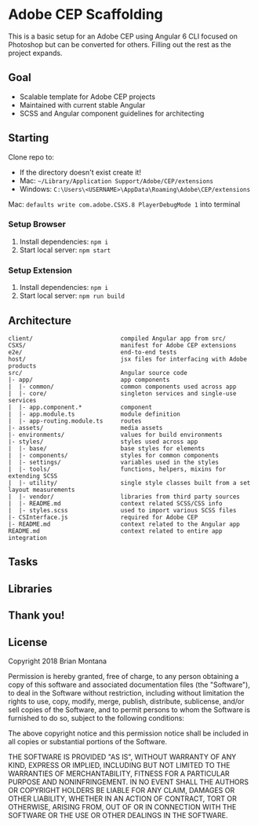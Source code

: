 # Adobe CEP Scaffolding

This is a basic setup for an Adobe CEP using Angular 6 CLI focused on Photoshop but can be converted for others. Filling out the rest as the project expands.

## Goal

* Scalable template for Adobe CEP projects
* Maintained with current stable Angular
* SCSS and Angular component guidelines for architecting

## Starting

Clone repo to:

* If the directory doesn't exist create it!
* Mac: `~/Library/Application Support/Adobe/CEP/extensions`
* Windows: `C:\Users\<USERNAME>\AppData\Roaming\Adobe\CEP/extensions`

Mac: `defaults write com.adobe.CSXS.8 PlayerDebugMode 1` into terminal

### Setup Browser
1. Install dependencies: `npm i`
2. Start local server: `npm start`

### Setup Extension
1. Install dependencies: `npm i`
2. Start local server: `npm run build`

## Architecture
```
client/                         compiled Angular app from src/
CSXS/                           manifest for Adobe CEP extensions
e2e/                            end-to-end tests
host/                           jsx files for interfacing with Adobe products
src/                            Angular source code
|- app/                         app components
|  |- common/                   common components used across app
|  |- core/                     singleton services and single-use services
|  |- app.component.*           component
|  |- app.module.ts             module definition
|  |- app-routing.module.ts     routes
|- assets/                      media assets
|- environments/                values for build environments
|- styles/                      styles used across app
|  |- base/                     base styles for elements
|  |- components/               styles for common components
|  |- settings/                 variables used in the styles
|  |- tools/                    functions, helpers, mixins for extending SCSS
|  |- utility/                  single style classes built from a set layout measurements
|  |- vendor/                   libraries from third party sources
|  |- README.md                 context related SCSS/CSS info
|  |- styles.scss               used to import various SCSS files
|- CSInterface.js               required for Adobe CEP
|- README.md                    context related to the Angular app
README.md                       context related to entire app integration
```

## Tasks

## Libraries

## Thank you!

## License
Copyright 2018 Brian Montana

Permission is hereby granted, free of charge, to any person obtaining a copy of this software and associated documentation files (the "Software"), to deal in the Software without restriction, including without limitation the rights to use, copy, modify, merge, publish, distribute, sublicense, and/or sell copies of the Software, and to permit persons to whom the Software is furnished to do so, subject to the following conditions:

The above copyright notice and this permission notice shall be included in all copies or substantial portions of the Software.

THE SOFTWARE IS PROVIDED "AS IS", WITHOUT WARRANTY OF ANY KIND, EXPRESS OR IMPLIED, INCLUDING BUT NOT LIMITED TO THE WARRANTIES OF MERCHANTABILITY, FITNESS FOR A PARTICULAR PURPOSE AND NONINFRINGEMENT. IN NO EVENT SHALL THE AUTHORS OR COPYRIGHT HOLDERS BE LIABLE FOR ANY CLAIM, DAMAGES OR OTHER LIABILITY, WHETHER IN AN ACTION OF CONTRACT, TORT OR OTHERWISE, ARISING FROM, OUT OF OR IN CONNECTION WITH THE SOFTWARE OR THE USE OR OTHER DEALINGS IN THE SOFTWARE.
